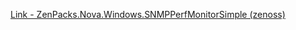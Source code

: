[Link - ZenPacks.Nova.Windows.SNMPPerfMonitorSimple (zenoss)](https://github.com/zenoss/ZenPacks.Nova.Windows.SNMPPerfMonitorSimple)
